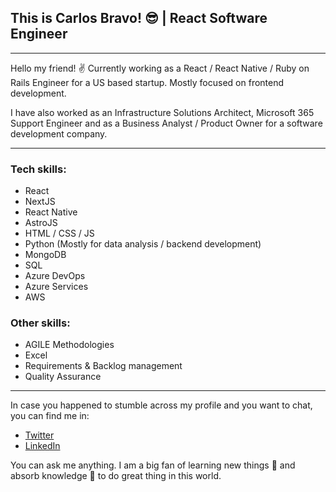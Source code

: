 
##  This is Carlos Bravo! :sunglasses:  | React Software Engineer 
***
Hello my friend! :v: Currently working as a React / React Native / Ruby on Rails Engineer for a US based startup. Mostly focused on frontend development.

I have also worked as an Infrastructure Solutions Architect, Microsoft 365 Support Engineer and as a Business Analyst / Product Owner
for a software development company.

***
### Tech skills:
* React
* NextJS
* React Native
* AstroJS
* HTML / CSS / JS
* Python (Mostly for data analysis / backend development)
* MongoDB
* SQL
* Azure DevOps
* Azure Services
* AWS
### Other skills:
* AGILE Methodologies
* Excel
* Requirements & Backlog management
* Quality Assurance
***
In case you happened to stumble across my profile and you want to chat, you can find me in:
* [Twitter](https://twitter.com/carlos_bra31870)
* [LinkedIn](https://www.linkedin.com/in/carlos-bravo-48b551155)  

You can ask me anything. I am a big fan of learning new things :wrench: and absorb knowledge :brain: to do great thing in this world.

